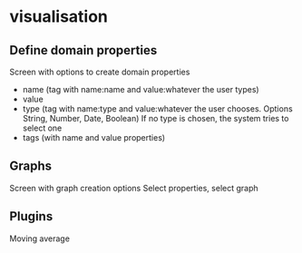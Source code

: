 # visualisation

## Define domain properties
Screen with options to create domain properties
- name (tag with name:name and value:whatever the user types)
- value
- type (tag with name:type and value:whatever the user chooses. Options String, Number, Date, Boolean) If no type is chosen, the system tries to select one
- tags (with name and value properties)

## Graphs
Screen with graph creation options
Select properties, select graph

## Plugins
Moving average
